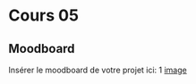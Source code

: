 # Cours 05
## Moodboard

Insérer le moodboard de votre projet ici: 
1 [image](/image/Template_Moodboard-%20Tatimex.jpg)
